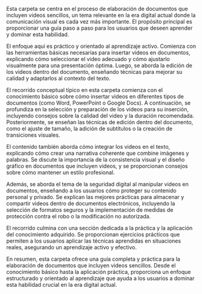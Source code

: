 Esta carpeta se centra en el proceso de elaboración de documentos que incluyen videos sencillos, un tema relevante en la era digital actual donde la comunicación visual es cada vez más importante. El propósito principal es proporcionar una guía paso a paso para los usuarios que deseen aprender y dominar esta habilidad.

El enfoque aquí es práctico y orientado al aprendizaje activo. Comienza con las herramientas básicas necesarias para insertar videos en documentos, explicando cómo seleccionar el video adecuado y cómo ajustarlo visualmente para una presentación óptima. Luego, se aborda la edición de los videos dentro del documento, enseñando técnicas para mejorar su calidad y adaptarlos al contexto del texto.

El recorrido conceptual típico en esta carpeta comienza con el conocimiento básico sobre cómo insertar videos en diferentes tipos de documentos (como Word, PowerPoint o Google Docs). A continuación, se profundiza en la selección y preparación de los videos para su inserción, incluyendo consejos sobre la calidad del video y la duración recomendada. Posteriormente, se enseñan las técnicas de edición dentro del documento, como el ajuste de tamaño, la adición de subtítulos o la creación de transiciones visuales.

El contenido también aborda cómo integrar los videos en el texto, explicando cómo crear una narrativa coherente que combine imágenes y palabras. Se discute la importancia de la consistencia visual y el diseño gráfico en documentos que incluyen videos, y se proporcionan consejos sobre cómo mantener un estilo profesional.

Además, se aborda el tema de la seguridad digital al manipular videos en documentos, enseñando a los usuarios cómo proteger su contenido personal y privado. Se explican las mejores prácticas para almacenar y compartir videos dentro de documentos electrónicos, incluyendo la selección de formatos seguros y la implementación de medidas de protección contra el robo o la modificación no autorizada.

El recorrido culmina con una sección dedicada a la práctica y la aplicación del conocimiento adquirido. Se proporcionan ejercicios prácticos que permiten a los usuarios aplicar las técnicas aprendidas en situaciones reales, asegurando un aprendizaje activo y efectivo.

En resumen, esta carpeta ofrece una guía completa y práctica para la elaboración de documentos que incluyen videos sencillos. Desde el conocimiento básico hasta la aplicación práctica, proporciona un enfoque estructurado y orientado al aprendizaje que ayuda a los usuarios a dominar esta habilidad crucial en la era digital actual.
